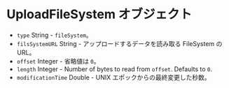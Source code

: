 # UploadFileSystem オブジェクト

* `type` String - `fileSystem`。
* `filsSystemURL` String - アップロードするデータを読み取る FileSystem の URL。
* `offset` Integer - 省略値は `0`。
* `length` Integer - Number of bytes to read from `offset`. Defaults to `0`.
* `modificationTime` Double - UNIX エポックからの最終変更した秒数。